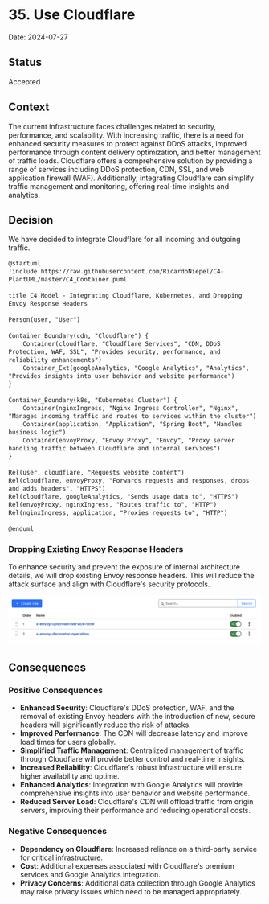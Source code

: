 # 35. Use Cloudflare

Date: 2024-07-27

## Status

Accepted

## Context

The current infrastructure faces challenges related to security, performance, and scalability. 
With increasing traffic, there is a need for enhanced security measures to protect against DDoS attacks, 
improved performance through content delivery optimization, and better management of traffic loads. 
Cloudflare offers a comprehensive solution by providing a range of services including DDoS protection, CDN, SSL, and 
web application firewall (WAF). Additionally, integrating Cloudflare can simplify traffic management and monitoring, 
offering real-time insights and analytics.

## Decision

We have decided to integrate Cloudflare for all incoming and outgoing traffic.

```plantuml
@startuml
!include https://raw.githubusercontent.com/RicardoNiepel/C4-PlantUML/master/C4_Container.puml

title C4 Model - Integrating Cloudflare, Kubernetes, and Dropping Envoy Response Headers

Person(user, "User")

Container_Boundary(cdn, "Cloudflare") {
    Container(cloudflare, "Cloudflare Services", "CDN, DDoS Protection, WAF, SSL", "Provides security, performance, and reliability enhancements")
    Container_Ext(googleAnalytics, "Google Analytics", "Analytics", "Provides insights into user behavior and website performance")
}

Container_Boundary(k8s, "Kubernetes Cluster") {
    Container(nginxIngress, "Nginx Ingress Controller", "Nginx", "Manages incoming traffic and routes to services within the cluster")
    Container(application, "Application", "Spring Boot", "Handles business logic")
    Container(envoyProxy, "Envoy Proxy", "Envoy", "Proxy server handling traffic between Cloudflare and internal services")
}

Rel(user, cloudflare, "Requests website content")
Rel(cloudflare, envoyProxy, "Forwards requests and responses, drops and adds headers", "HTTPS")
Rel(cloudflare, googleAnalytics, "Sends usage data to", "HTTPS")
Rel(envoyProxy, nginxIngress, "Routes traffic to", "HTTP")
Rel(nginxIngress, application, "Proxies requests to", "HTTP")

@enduml
```

### Dropping Existing Envoy Response Headers

To enhance security and prevent the exposure of internal architecture details, we will drop existing Envoy response headers. 
This will reduce the attack surface and align with Cloudflare's security protocols.

![rules.png](./images/ADR-0035/rules.png)

## Consequences

### Positive Consequences

- **Enhanced Security**: Cloudflare's DDoS protection, WAF, and the removal of existing Envoy headers with the introduction of new, secure headers will significantly reduce the risk of attacks.
- **Improved Performance**: The CDN will decrease latency and improve load times for users globally.
- **Simplified Traffic Management**: Centralized management of traffic through Cloudflare will provide better control and real-time insights.
- **Increased Reliability**: Cloudflare's robust infrastructure will ensure higher availability and uptime.
- **Enhanced Analytics**: Integration with Google Analytics will provide comprehensive insights into user behavior and website performance.
- **Reduced Server Load**: Cloudflare's CDN will offload traffic from origin servers, improving their performance and reducing operational costs.

### Negative Consequences

- **Dependency on Cloudflare**: Increased reliance on a third-party service for critical infrastructure.
- **Cost**: Additional expenses associated with Cloudflare's premium services and Google Analytics integration.
- **Privacy Concerns**: Additional data collection through Google Analytics may raise privacy issues which need to be managed appropriately.

